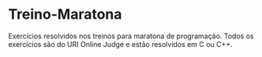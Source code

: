 # Treino-Maratona
Exercícios resolvidos nos treinos para maratona de programação. Todos os exercícios são do URI Online Judge e estão resolvidos em C ou C++.
